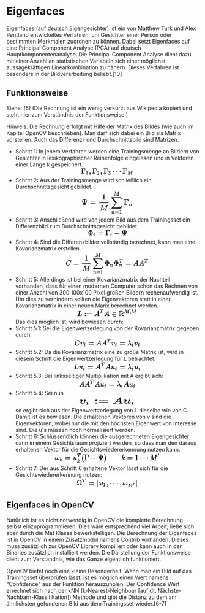 # Eigenfaces
Eigenfaces (auf deutsch Eigengesichter) ist ein von Matthew Turk und Alex Pentland entwickeltes Verfahren, um Gesichter einer Person oder bestimmten Merkmalen zuordnen zu können. Dabei setzt Eigenfaces auf eine Principal Component Analyse (PCA) auf deutsch Hauptkomponentenanalyse. Die Principal Component Analyse dient dazu mit einer Anzahl an statistischen Variabeln sich einer möglichst aussagekräftigen Linearkombination zu nähern. Dieses Verfahren ist besonders in der Bildverarbeitung beliebt.[10]

## Funktionsweise
Siehe: [5] (Die Rechnung ist ein wenig verkürzt aus Wikipedia kopiert und steht hier zum Verständnis der Funktionsweise.)

Hinweis: Die Rechnung erfolgt mit Hilfe der Matrix des Bildes (wie auch im Kapitel OpenCV beschrieben). Man darf sich dabei ein Bild als Matrix vorstellen. Auch das Differenz- und Durchschnittsbild sind Matrizen.

* Schritt 1: In jenem Verfahren werden eine Trainingsmenge an Bildern von Gesichter in lexikographischer Reihenfolge eingelesen und in Vektoren einer Länge k gespeichert.
<br><center><img height=21px width=137px src="../../assets/einlesen.png" /></center>
* Schritt 2: Aus der Trainingsmenge wird schließlich ein Durchschnittsgesicht gebildet.
<br><center><img height=66px width=135px src="../../assets/durchschnittsgesicht.png"></center>
* Schritt 3: Anschließend wird von jedem Bild aus dem Trainingsset ein Differenzbild zum Durchschnittsgesicht gebildet.
<br><center><img height=21px width=102px src="../../assets/differenzgesicht.png"></center>
* Schritt 4: Sind die Differenzbilder vollständig berechnet, kann man eine Kovarianzmatrix erstellen.
<br><center><img height=61px width=217px src="../../assets/kovarianzmatrix.png"></center>
* Schritt 5: Allerdings ist bei einer Kovarianzmatrix der Nachteil vorhanden, dass für einen modernen Computer schon das Rechnen von einer Anzahl von 300 100x100 Pixel großen Bildern rechenaufwendig ist. Um dies zu verhindern sollten die Eigenvektoren statt in einer Kovarianzmatrix in einer neuen Marix berechnet werden.
<br><center><img height=22px width=157px src="../../assets/neue_matrix.png"></center>
Das dies möglich ist, wird bewiesen durch:
 * Schritt 5.1: Sei die Eigenwertzerlegung von der Kovarianzmatrix gegeben durch:
<br><center><img height=25 width=172 src="../../assets/eigenwertzerlegungC.png"></center>
 * Schritt 5.2: Da die Kovarianzmatrix eine zu große Matrix ist, wird in diesem Schritt die Eigenwertzerlegung für L betrachtet.
<br><center><img height=25 width=176 src="../../assets/eigenwertzerlegungL.png"></center>
 * Schritt 5.3: Bei linksseitiger Multiplikation mit A ergibt sich:
<br><center><img height=25 width=148 src="../../assets/linksseitigMulti.png"></center>
 * Schritt 5.4: Sei nun <center><img height=25 width=148 src="../../assets/beweis.png"><br></center>
so ergibt sich aus der Eigenwertzerlegung von L dieselbe wie von C. Damit ist es bewiesen. Die erhaltenen Vektoren von v sind die Eigenvektoren, wobei nur die mit den höchsten Eigenwert von Interesse sind. Die u's müssen noch normalisiert werden.
* Schritt 6: Schlussendlich können die ausgerechneten Eigengesichter dann in einem Gesichtsraum projiziert werden, so dass man den daraus erhaltenen Vektor für die Gesichtswiedererkennung nutzen kann.
<br><center><img height=29px width=274px src="../../assets/projizieren.png"></center>
* Schritt 7: Der aus Schritt 6 erhaltene Vektor lässt sich für die Gesichtswiedererkennung nutzen:
<br><center><img height=26px width=159px src="../../assets/gesichtswiedererkennung.png"></center>

## Eigenfaces in OpenCV
Natürlich ist es nicht notwendig in OpenCV die komplette Berechnung selbst einzuprogrammieren. Dies wäre entsprechend viel Arbeit, ließe sich aber durch die Mat Klasse bewerkstelligen. Die Berechnung der Eigenfaces ist in OpenCV in einem Zusatzmodul namens Contrib vorhanden. Dieses muss zusätzlich zur OpenCV Library kompiliert oder kann auch in den Binaries zusätzlich installiert werden. Die Darstellung der Funktionsweise dient zum Verständnis, wie das Ganze eigentlich funktioniert.

OpenCV bietet noch eine kleine Besonderheit. Wenn man ein Bild auf das Trainingsset überprüfen lässt, ist es möglich einen Wert namens "Confidence" aus der Funktion herauszuholen. Der Confidence Wert errechnet sich nach der kNN (k-Nearest-Neighbour [auf dt. Nächste-Nachbarn-Klassifikation]) Methode und gibt die Distanz zu dem am ähnlichsten gefundenen Bild aus dem Trainingsset wieder.[6-7]
